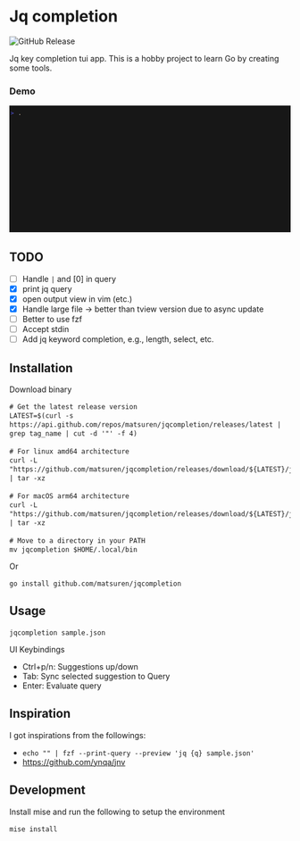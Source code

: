 # Jq completion
![GitHub Release](https://img.shields.io/github/v/release/matsuren/jqcompletion)

Jq key completion tui app. This is a hobby project to learn Go by creating some tools.

### Demo
![demo](.README/demo.gif)

## TODO
- [ ] Handle `|` and [0] in query
- [x] print jq query
- [x] open output view in vim (etc.)
- [x] Handle large file -> better than tview version due to async update
- [ ] Better to use fzf
- [ ] Accept stdin
- [ ] Add jq keyword completion, e.g., length, select, etc.

## Installation

Download binary
```
# Get the latest release version
LATEST=$(curl -s https://api.github.com/repos/matsuren/jqcompletion/releases/latest | grep tag_name | cut -d '"' -f 4)

# For linux amd64 architecture
curl -L "https://github.com/matsuren/jqcompletion/releases/download/${LATEST}/jqcompletion_${LATEST#v}_linux_amd64.tar.gz" | tar -xz

# For macOS arm64 architecture
curl -L "https://github.com/matsuren/jqcompletion/releases/download/${LATEST}/jqcompletion_${LATEST#v}_darwin_arm64.tar.gz" | tar -xz

# Move to a directory in your PATH
mv jqcompletion $HOME/.local/bin
```

Or
```
go install github.com/matsuren/jqcompletion
```

## Usage

```
jqcompletion sample.json
```

UI Keybindings
- Ctrl+p/n: Suggestions up/down
- Tab: Sync selected suggestion to Query
- Enter: Evaluate query

## Inspiration

I got inspirations from the followings:

- `echo "" | fzf --print-query --preview 'jq {q} sample.json'`
- https://github.com/ynqa/jnv

## Development
Install mise and run the following to setup the environment
```
mise install
```
